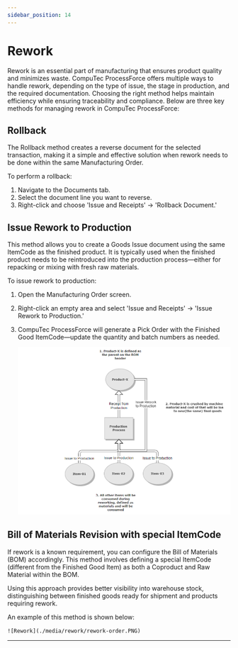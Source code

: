 ```yaml
---
sidebar_position: 14
---
```


# Rework

Rework is an essential part of manufacturing that ensures product quality and minimizes waste.  CompuTec ProcessForce offers multiple ways to handle rework, depending on the type of issue, the stage in production, and the required documentation. Choosing the right method helps maintain efficiency while ensuring traceability and compliance. Below are three key methods for managing rework in CompuTec ProcessForce:

## Rollback

The Rollback method creates a reverse document for the selected transaction, making it a simple and effective solution when rework needs to be done within the same Manufacturing Order.

To perform a rollback:

1. Navigate to the Documents tab.
2. Select the document line you want to reverse.
3. Right-click and choose 'Issue and Receipts' → 'Rollback Document.'

## Issue Rework to Production

This method allows you to create a Goods Issue document using the same ItemCode as the finished product. It is typically used when the finished product needs to be reintroduced into the production process—either for repacking or mixing with fresh raw materials.

To issue rework to production:

1. Open the Manufacturing Order screen.
2. Right-click an empty area and select 'Issue and Receipts' → 'Issue Rework to Production.'
3. CompuTec ProcessForce will generate a Pick Order with the Finished Good ItemCode—update the quantity and batch numbers as needed.

    ![Rework](./media/rework/rework-order-1.PNG)

## Bill of Materials Revision with special ItemCode

If rework is a known requirement, you can configure the Bill of Materials (BOM) accordingly. This method involves defining a special ItemCode (different from the Finished Good Item) as both a Coproduct and Raw Material within the BOM.

Using this approach provides better visibility into warehouse stock, distinguishing between finished goods ready for shipment and products requiring rework.

An example of this method is shown below:

    ![Rework](./media/rework/rework-order.PNG)

---
